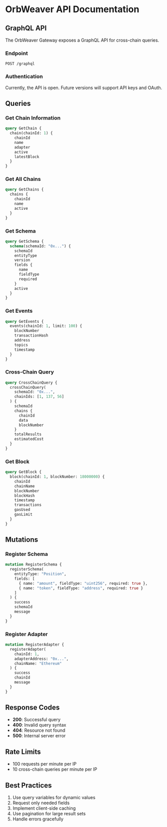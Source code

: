 # OrbWeaver API Documentation

## GraphQL API

The OrbWeaver Gateway exposes a GraphQL API for cross-chain queries.

### Endpoint

```
POST /graphql
```

### Authentication

Currently, the API is open. Future versions will support API keys and OAuth.

## Queries

### Get Chain Information

```graphql
query GetChain {
  chain(chainId: 1) {
    chainId
    name
    adapter
    active
    latestBlock
  }
}
```

### Get All Chains

```graphql
query GetChains {
  chains {
    chainId
    name
    active
  }
}
```

### Get Schema

```graphql
query GetSchema {
  schema(schemaId: "0x...") {
    schemaId
    entityType
    version
    fields {
      name
      fieldType
      required
    }
    active
  }
}
```

### Get Events

```graphql
query GetEvents {
  events(chainId: 1, limit: 100) {
    blockNumber
    transactionHash
    address
    topics
    timestamp
  }
}
```

### Cross-Chain Query

```graphql
query CrossChainQuery {
  crossChainQuery(
    schemaId: "0x...",
    chainIds: [1, 137, 56]
  ) {
    schemaId
    chains {
      chainId
      data
      blockNumber
    }
    totalResults
    estimatedCost
  }
}
```

### Get Block

```graphql
query GetBlock {
  block(chainId: 1, blockNumber: 18000000) {
    chainId
    chainName
    blockNumber
    blockHash
    timestamp
    transactions
    gasUsed
    gasLimit
  }
}
```

## Mutations

### Register Schema

```graphql
mutation RegisterSchema {
  registerSchema(
    entityType: "Position",
    fields: [
      { name: "amount", fieldType: "uint256", required: true },
      { name: "token", fieldType: "address", required: true }
    ]
  ) {
    success
    schemaId
    message
  }
}
```

### Register Adapter

```graphql
mutation RegisterAdapter {
  registerAdapter(
    chainId: 1,
    adapterAddress: "0x...",
    chainName: "Ethereum"
  ) {
    success
    chainId
    message
  }
}
```

## Response Codes

- **200**: Successful query
- **400**: Invalid query syntax
- **404**: Resource not found
- **500**: Internal server error

## Rate Limits

- 100 requests per minute per IP
- 10 cross-chain queries per minute per IP

## Best Practices

1. Use query variables for dynamic values
2. Request only needed fields
3. Implement client-side caching
4. Use pagination for large result sets
5. Handle errors gracefully

